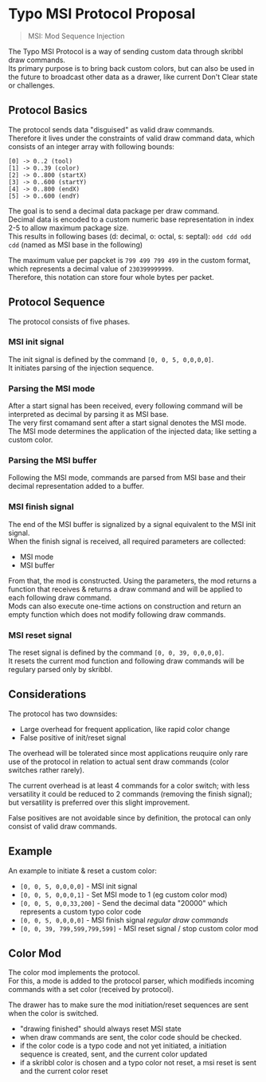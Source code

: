 # Typo MSI Protocol Proposal

> MSI: Mod Sequence Injection

The Typo MSI Protocol is a way of sending custom data through skribbl draw commands.  
Its primary purpose is to bring back custom colors, but can also be used in the future to broadcast other data as a drawer, like current Don't Clear state or challenges.

## Protocol Basics
The protocol sends data "disguised" as valid draw commands.  
Therefore it lives under the constraints of valid draw command data, which consists of an integer array with following bounds:

```
[0] -> 0..2 (tool)
[1] -> 0..39 (color)
[2] -> 0..800 (startX)
[3] -> 0..600 (startY)
[4] -> 0..800 (endX)
[5] -> 0..600 (endY)
```

The goal is to send a decimal data package per draw command.  
Decimal data is encoded to a custom numeric base representation in index 2-5 to allow maximum package size.  
This results in following bases (d: decimal, o: octal, s: septal):
`odd cdd odd cdd` (named as MSI base in the following)

The maximum value per papcket is `799 499 799 499` in the custom format, which represents a decimal value of `230399999999`.  
Therefore, this notation can store four whole bytes per packet.

## Protocol Sequence
The protocol consists of five phases.
### MSI init signal
The init signal is defined by the command `[0, 0, 5, 0,0,0,0]`.  
It initiates parsing of the injection sequence.
### Parsing the MSI mode
After a start signal has been received, every following command will be interpreted as decimal by parsing it as MSI base.  
The very first comamand sent after a start signal denotes the MSI mode.  
The MSI mode determines the application of the injected data; like setting a custom color.
### Parsing the MSI buffer
Following the MSI mode, commands are parsed from MSI base and their decimal representation added to a buffer.
### MSI finish signal
The end of the MSI buffer is signalized by a signal equivalent to the MSI init signal.  
When the finish signal is received, all required parameters are collected:
- MSI mode
- MSI buffer

From that, the mod is constructed.
Using the parameters, the mod returns a function that receives & returns a draw command and will be applied to each following draw command.  
Mods can also execute one-time actions on construction and return an empty function which does not modify following draw commands.
### MSI reset signal
The reset signal is defined by the command `[0, 0, 39, 0,0,0,0]`.  
It resets the current mod function and following draw commands will be regulary parsed only by skribbl.

## Considerations
The protocol has two downsides:
- Large overhead for frequent application, like rapid color change
- False positive of init/reset signal

The overhead will be tolerated since most applications reuquire only rare use of the protocol in relation to actual sent draw commands (color switches rather rarely).

The current overhead is at least 4 commands for a color switch; with less versatility it could be reduced to 2 commands (removing the finish signal); but versatility is preferred over this slight improvement.

False positives are not avoidable since by definition, the protocal can only consist of valid draw commands.

## Example
An example to initiate & reset a custom color:
- `[0, 0, 5, 0,0,0,0]` - MSI init signal
- `[0, 0, 5, 0,0,0,1]` - Set MSI mode to 1 (eg custom color mod)
- `[0, 0, 5, 0,0,33,200]` - Send the decimal data "20000" which represents a custom typo color code
- `[0, 0, 5, 0,0,0,0]` - MSI finish signal
  *regular draw commands*
- `[0, 0, 39, 799,599,799,599]` - MSI reset signal / stop custom color mod

## Color Mod
The color mod implements the protocol.  
For this, a mode is added to the protocol parser, which modifieds incoming commands with a set color (received by protocol).

The drawer has to make sure the mod initiation/reset sequences are sent when the color is switched.
- "drawing finished" should always reset MSI state
- when draw commands are sent, the color code should be checked.
- if the color code is a typo code and not yet initiated, a initiation sequence is created, sent, and the current color updated
- if a skribbl color is chosen and a typo color not reset, a msi reset is sent and the current color reset